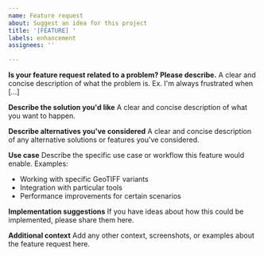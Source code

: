 ```yaml
---
name: Feature request
about: Suggest an idea for this project
title: '[FEATURE] '
labels: enhancement
assignees: ''

---
```


**Is your feature request related to a problem? Please describe.**
A clear and concise description of what the problem is. Ex. I'm always frustrated when [...]

**Describe the solution you'd like**
A clear and concise description of what you want to happen.

**Describe alternatives you've considered**
A clear and concise description of any alternative solutions or features you've considered.

**Use case**
Describe the specific use case or workflow this feature would enable. Examples:
- Working with specific GeoTIFF variants
- Integration with particular tools
- Performance improvements for certain scenarios

**Implementation suggestions**
If you have ideas about how this could be implemented, please share them here.

**Additional context**
Add any other context, screenshots, or examples about the feature request here.
